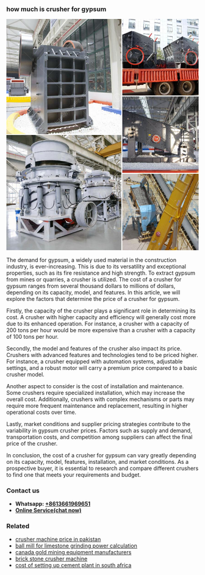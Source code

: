 <h3>how much is crusher for gypsum</h3><img src='1706773235.jpg' alt=''><p>The demand for gypsum, a widely used material in the construction industry, is ever-increasing. This is due to its versatility and exceptional properties, such as its fire resistance and high strength. To extract gypsum from mines or quarries, a crusher is utilized. The cost of a crusher for gypsum ranges from several thousand dollars to millions of dollars, depending on its capacity, model, and features. In this article, we will explore the factors that determine the price of a crusher for gypsum.</p><p>Firstly, the capacity of the crusher plays a significant role in determining its cost. A crusher with higher capacity and efficiency will generally cost more due to its enhanced operation. For instance, a crusher with a capacity of 200 tons per hour would be more expensive than a crusher with a capacity of 100 tons per hour.</p><p>Secondly, the model and features of the crusher also impact its price. Crushers with advanced features and technologies tend to be priced higher. For instance, a crusher equipped with automation systems, adjustable settings, and a robust motor will carry a premium price compared to a basic crusher model.</p><p>Another aspect to consider is the cost of installation and maintenance. Some crushers require specialized installation, which may increase the overall cost. Additionally, crushers with complex mechanisms or parts may require more frequent maintenance and replacement, resulting in higher operational costs over time.</p><p>Lastly, market conditions and supplier pricing strategies contribute to the variability in gypsum crusher prices. Factors such as supply and demand, transportation costs, and competition among suppliers can affect the final price of the crusher.</p><p>In conclusion, the cost of a crusher for gypsum can vary greatly depending on its capacity, model, features, installation, and market conditions. As a prospective buyer, it is essential to research and compare different crushers to find one that meets your requirements and budget.</p><h3>Contact us</h3><ul><li><strong>Whatsapp:&nbsp;<a href="https://wa.me/8613661969651">+8613661969651</a></strong></li><li><a href="https://swt.shibang-china.com/?git&amp;zhl&amp;how much is crusher for gypsum"><strong>Online Service(chat now)</strong></a></li></ul><h3>Related</h3><ul><li><a href='crusher machine price in pakistan.md'>crusher machine price in pakistan</a></li><li><a href='ball mill for limestone grinding power calculation.md'>ball mill for limestone grinding power calculation</a></li><li><a href='canada gold mining equipment manufacturers.md'>canada gold mining equipment manufacturers</a></li><li><a href='brick stone crusher machine.md'>brick stone crusher machine</a></li><li><a href='cost of setting up cement plant in south africa.md'>cost of setting up cement plant in south africa</a></li></ul>